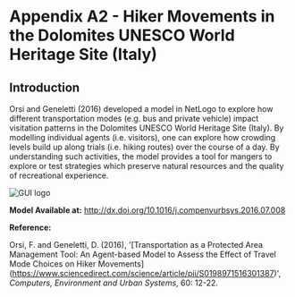 # Appendix A2 - Hiker Movements in the Dolomites UNESCO World Heritage Site (Italy)




## Introduction

Orsi and Geneletti (2016) developed a model in NetLogo to explore how different transportation modes (e.g. bus and private vehicle) impact visitation patterns in the Dolomites UNESCO World Heritage Site (Italy). By modelling individual agents (i.e. visitors), one can explore how crowding levels build up along trials (i.e. hiking routes) over the course of a day. By understanding such activities, the model provides a tool for mangers to explore or test strategies which preserve natural resources and the quality of recreational experience.

![GUI logo](https://github.com/abmgis/abmgis/blob/master/AppendixA/HikerMovements/FigureA2.png)

**Model Available at:** <http://dx.doi.org/10.1016/j.compenvurbsys.2016.07.008>**Reference:**
Orsi, F. and Geneletti, D. (2016), '[Transportation as a Protected Area Management Tool:An Agent-based Model to Assess the Effect of Travel Mode Choices on Hiker Movements] (https://www.sciencedirect.com/science/article/pii/S0198971516301387)', *Computers, Environment and Urban Systems*, 60: 12-22.